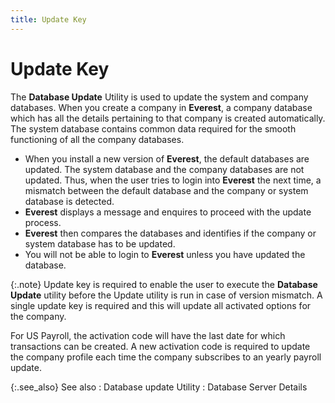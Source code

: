 ```yaml
---
title: Update Key
---
```


# Update Key


The **Database Update** Utility  is used to update the system and company databases. When you create a  company in **Everest**, a company  database which has all the details pertaining to that company is created  automatically. The system database contains common data required for the  smooth functioning of all the company databases.

- When you install  a new version of **Everest**, the  default databases are updated. The system database and the company databases  are not updated. Thus, when the user tries to login into **Everest**  the next time, a mismatch between the default database and the company  or system database is detected.
- **Everest**  displays a message and enquires  to proceed with the update  process.
- **Everest**  then compares the databases and identifies if the company or system database  has to be updated.
- You will not be  able to login to **Everest** unless  you have updated the database.



{:.note}
Update key is required to enable the user to execute the **Database 
 Update** utility before the Update utility is run in case of version  mismatch. A single update key is required and this will update all activated  options for the company.


For US Payroll, the activation code will have the last date for which  transactions can be created. A new activation code is required to update  the company profile each time the company subscribes to an yearly payroll  update.


{:.see_also}
See also
: Database  update Utility
: Database  Server Details
